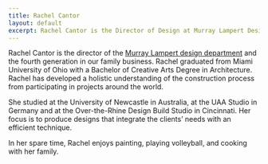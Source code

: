 ```yaml
---
title: Rachel Cantor
layout: default
excerpt: Rachel Cantor is the Director of Design at Murray Lampert Design, Build, Remodel in San Diego. Visit to learn more about Rachel and the Murray Lampert team.
---
```


Rachel Cantor is the director of the [Murray Lampert design department](/san-diego-home-design-serivces) and the fourth generation in our family business. Rachel graduated from Miami University of Ohio with a Bachelor of Creative Arts Degree in Architecture. Rachel has developed a holistic understanding of the construction process from participating in projects around the world.

She studied at the University of Newcastle in Australia, at the UAA Studio in Germany and at the Over-the-Rhine Design Build Studio in Cincinnati. Her focus is to produce designs that integrate the clients’ needs with an efficient technique.

In her spare time, Rachel enjoys painting, playing volleyball, and cooking with her family.
